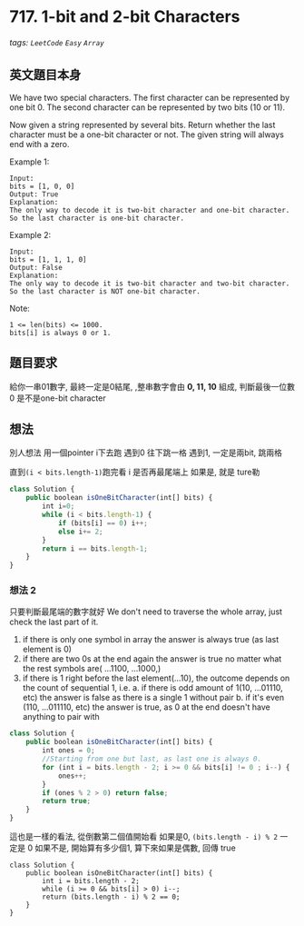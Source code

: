 # 717. 1-bit and 2-bit Characters
###### tags: `LeetCode` `Easy` `Array`

## 英文題目本身
We have two special characters. The first character can be represented by one bit 0. The second character can be represented by two bits (10 or 11).

Now given a string represented by several bits. Return whether the last character must be a one-bit character or not. The given string will always end with a zero.

Example 1:
```
Input: 
bits = [1, 0, 0]
Output: True
Explanation: 
The only way to decode it is two-bit character and one-bit character. So the last character is one-bit character.
```
Example 2:
```
Input: 
bits = [1, 1, 1, 0]
Output: False
Explanation: 
The only way to decode it is two-bit character and two-bit character. So the last character is NOT one-bit character.
```
Note:
```
1 <= len(bits) <= 1000.
bits[i] is always 0 or 1.
```
## 題目要求
給你一串01數字, 最終一定是0結尾, ,整串數字會由 **0, 11, 10** 組成, 判斷最後一位數0 是不是one-bit character

## 想法
別人想法
用一個pointer i下去跑
遇到0 往下跳一格
遇到1, 一定是兩bit, 跳兩格

直到`(i < bits.length-1)`跑完看 i 是否再最尾端上
如果是, 就是 ture勒
```javascript
class Solution {
    public boolean isOneBitCharacter(int[] bits) {
        int i=0;
        while (i < bits.length-1) {
            if (bits[i] == 0) i++;
            else i+= 2;
        }
        return i == bits.length-1;
    }
}
```

### 想法 2
只要判斷最尾端的數字就好
We don't need to traverse the whole array, just check the last part of it.

1. if there is only one symbol in array the answer is always true (as last element is 0)
2. if there are two 0s at the end again the answer is true no matter what the rest symbols are( ...1100, ...1000,)
3. if there is 1 right before the last element(...10), the outcome depends on the count of sequential 1, i.e.
  a. if there is odd amount of 1(10, ...01110, etc) the answer is false as there is a single 1 without pair
  b. if it's even (110, ...011110, etc) the answer is true, as 0 at the end doesn't have anything to pair with
```javascript
class Solution {
    public boolean isOneBitCharacter(int[] bits) {
        int ones = 0;
        //Starting from one but last, as last one is always 0.
        for (int i = bits.length - 2; i >= 0 && bits[i] != 0 ; i--) { 
            ones++;
        }
        if (ones % 2 > 0) return false; 
        return true;
    }
}
```

這也是一樣的看法, 從倒數第二個值開始看
如果是0, `(bits.length - i) % 2` 一定是 0
如果不是, 開始算有多少個1, 算下來如果是偶數, 回傳 true
```javascript=
class Solution {
    public boolean isOneBitCharacter(int[] bits) {
        int i = bits.length - 2;
        while (i >= 0 && bits[i] > 0) i--;
        return (bits.length - i) % 2 == 0;
    }
}
```